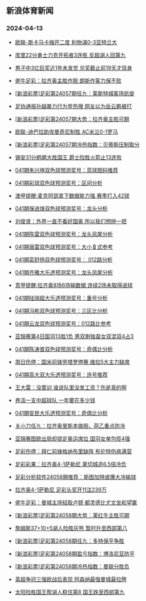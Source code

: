 ## 新浪体育新闻 
### 2024-04-13

+ [欧联-斯卡马卡梅开二度 利物浦0-3亚特兰大](https://sports.sina.com.cn/g/pl/2024-04-12/doc-inarpmza8329891.shtml)

+ [库里22分勇士力克开拓者3连胜 反超湖人回第九](https://sports.sina.com.cn/basketball/nba/2024-04-12/doc-inarpwqw8143132.shtml)

+ [男子中3亿巨奖近1年未发觉 兑奖截止前19天才现身](https://sports.sina.com.cn/l/2024-04-12/doc-inarpmza8319006.shtml)

+ [佬牛足彩：拉齐奥主胜作胆 朗斯作客力保不败](https://sports.sina.com.cn/l/2024-04-12/doc-inarqiew6989924.shtml)

+ [[新浪彩票]足彩第24057期任九：莱斯特城客场凯旋](https://sports.sina.com.cn/l/2024-04-12/doc-inarpmzh7380910.shtml)

+ [足协通报孙越暴力行为登热搜 网友以为岳云鹏被打](https://sports.sina.com.cn/china/2024-04-12/doc-inarpsie7289245.shtml)

+ [[新浪彩票]足彩第24057期大势：拉齐奥主胜可期](https://sports.sina.com.cn/l/2024-04-12/doc-inarpmzf0603986.shtml)

+ [欧联-迪巴拉助攻曼奇尼制胜 AC米兰0-1罗马](https://sports.sina.com.cn/g/seriea/2024-04-12/doc-inarpsie7260356.shtml)

+ [[新浪彩票]足彩第24057期冷热指数：贝蒂斯压制取分](https://sports.sina.com.cn/l/2024-04-12/doc-inarpmzh7381863.shtml)

+ [锡安31分鹈鹕大胜国王 爵士险胜火箭止13连败](https://sports.sina.com.cn/basketball/nba/2024-04-12/doc-inarpwqz0430997.shtml)

+ [041期朱兴坤双色球预测奖号：蓝球胆码推荐](https://sports.sina.com.cn/l/2024-04-12/doc-inarqies7953813.shtml)

+ [041期彩球双色球预测奖号：区间分析](https://sports.sina.com.cn/l/2024-04-12/doc-inarqiev0243778.shtml)

+ [澳甲提醒:麦克阿瑟拿下数据能力强 赛季打入42球](https://sports.sina.com.cn/l/2024-04-12/doc-inarpwra7189971.shtml)

+ [041期保进烽双色球预测奖号：龙头分析](https://sports.sina.com.cn/l/2024-04-12/doc-inarqiew7018446.shtml)

+ [刘俊贤：外界一直不看好国奥 所以我们想拼一把](https://sports.sina.com.cn/china/2024-04-12/doc-inarpwra7177293.shtml)

+ [041期陈雷双色球预测奖号：龙头凤尾分析](https://sports.sina.com.cn/l/2024-04-12/doc-inarqiew7019650.shtml)

+ [041期唐雷双色球预测奖号：大小复式参考](https://sports.sina.com.cn/l/2024-04-12/doc-inarqies7953594.shtml)

+ [041期栾舒扬双色球预测奖号： 012路分析](https://sports.sina.com.cn/l/2024-04-12/doc-inarqiev0243533.shtml)

+ [041期齐雅大乐透预测奖号：龙头凤尾分析](https://sports.sina.com.cn/l/2024-04-12/doc-inarqiew7022231.shtml)

+ [意甲提醒:拉齐奥8场6场输数据 连续2场未取得进球](https://sports.sina.com.cn/l/2024-04-12/doc-inarpwqv9133312.shtml)

+ [041期陆瑞超大乐透预测奖号：重号分析](https://sports.sina.com.cn/l/2024-04-12/doc-inarqies7957710.shtml)

+ [041期冯彬双色球预测奖号：三区比分析](https://sports.sina.com.cn/l/2024-04-12/doc-inarqiew7018901.shtml)

+ [041期云龙双色球预测奖号：012路比参考](https://sports.sina.com.cn/l/2024-04-12/doc-inarqies7953386.shtml)

+ [亚锦赛第4日国羽13胜1负 男双剩独苗女双混双4占3](https://sports.sina.com.cn/others/badmin/2024-04-12/doc-inarqtum8775658.shtml)

+ [041期陈涛普双色球预测奖号：奇偶比分析](https://sports.sina.com.cn/l/2024-04-12/doc-inarqiew7018755.shtml)

+ [周日伤停：国米前锋劳塔罗停赛 维拉5大主力缺席](https://sports.sina.com.cn/l/2024-04-12/doc-inarqiew7004347.shtml)

+ [041期高大双大乐透预测奖号：连号推荐](https://sports.sina.com.cn/l/2024-04-12/doc-inarqiev0246509.shtml)

+ [王大雷：没罢训 谁说队里没发工资？伤是真的啊](https://sports.sina.com.cn/china/2024-04-12/doc-inarpsic0514240.shtml)

+ [养活一支中超球队 一年要花多少钱](https://sports.sina.com.cn/china/2024-04-12/doc-inarpwqw8120147.shtml)

+ [041期安民大乐透预测奖号：奇偶比分析](https://sports.sina.com.cn/l/2024-04-12/doc-inarqiew7022066.shtml)

+ [关小刀任九：拉齐奥里斯本做胆，荷乙重点防冷](https://sports.sina.com.cn/l/2024-04-12/doc-inarqpnt0127971.shtml)

+ [亚锦赛图欧出局却锁定奥运席位 国羽女单包揽4强](https://sports.sina.com.cn/others/badmin/2024-04-12/doc-inarqpnu6916663.shtml)

+ [足彩伤停：拜仁前锋格纳布里缺阵 布伦特伤病满营](https://sports.sina.com.cn/l/2024-04-12/doc-inarqawu8050345.shtml)

+ [足彩彩果：拉齐奥4-1萨勒尼 莱切城造6.5倍冷负](https://sports.sina.com.cn/l/2024-04-13/doc-inarrvhe6263124.shtml)

+ [足彩分析软件24058期推荐：斯图加特或爆大冷输球](https://sports.sina.com.cn/l/2024-04-13/doc-inarrvha9488076.shtml)

+ [拉齐奥4-1萨勒尼 足彩头奖开11注239万](https://sports.sina.com.cn/l/2024-04-13/doc-inarrvhe6263124.shtml)

+ [佬牛足彩：曼城主场轻取卢顿 都灵德比尤文坐和望赢](https://sports.sina.com.cn/l/2024-04-13/doc-inarrzpy9374296.shtml)

+ [[新浪彩票]足彩第24058期大势：莱红牛主胜可期](https://sports.sina.com.cn/l/2024-04-13/doc-inarrzpv8068271.shtml)

+ [詹姆斯37+10+5湖人险胜灰熊 暂时升至西部第八](https://sports.sina.com.cn/basketball/nba/2024-04-13/doc-inarrzpy9384662.shtml)

+ [[新浪彩票]足彩第24058期任九：多特保平争胜](https://sports.sina.com.cn/l/2024-04-13/doc-inarrzpv8068624.shtml)

+ [[新浪彩票]足彩第24058期盈亏指数：博洛尼亚防平](https://sports.sina.com.cn/l/2024-04-13/doc-inarrzqa6150300.shtml)

+ [[新浪彩票]足彩第24058期冷热指数：曼联分胜负](https://sports.sina.com.cn/l/2024-04-13/doc-inarrzpv8072632.shtml)

+ [英超争冠三强欧战后表现 阿森纳最强曼城最拉胯](https://sports.sina.com.cn/g/pl/2024-04-13/doc-inarrzpy9374784.shtml)

+ [太阳险胜国王帮湖人稳住第8 国王跌至西部第九](https://sports.sina.com.cn/basketball/nba/2024-04-13/doc-inarsfvw9277483.shtml)

